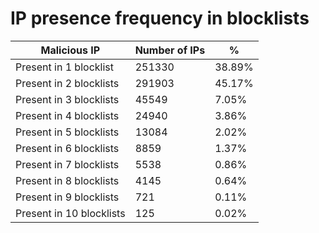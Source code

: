 # IP presence frequency in blocklists
| Malicious IP | Number of IPs | % |
|----|----|----|
| Present in 1 blocklist | 251330 | 38.89% |
| Present in 2 blocklists | 291903 | 45.17% |
| Present in 3 blocklists | 45549 | 7.05% |
| Present in 4 blocklists | 24940 | 3.86% |
| Present in 5 blocklists | 13084 | 2.02% |
| Present in 6 blocklists | 8859 | 1.37% |
| Present in 7 blocklists | 5538 | 0.86% |
| Present in 8 blocklists | 4145 | 0.64% |
| Present in 9 blocklists | 721 | 0.11% |
| Present in 10 blocklists | 125 | 0.02% |
